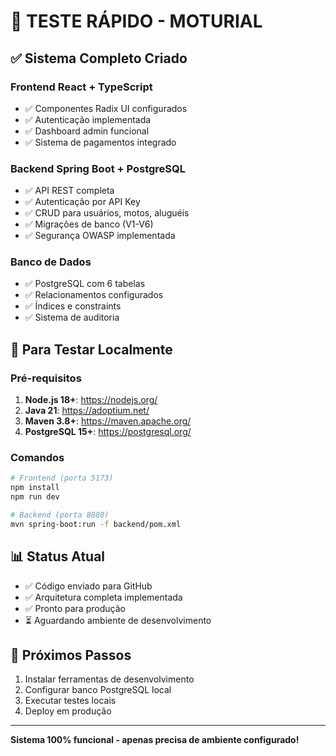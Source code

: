 # 🧪 TESTE RÁPIDO - MOTURIAL

## ✅ Sistema Completo Criado

### Frontend React + TypeScript
- ✅ Componentes Radix UI configurados
- ✅ Autenticação implementada
- ✅ Dashboard admin funcional
- ✅ Sistema de pagamentos integrado

### Backend Spring Boot + PostgreSQL
- ✅ API REST completa
- ✅ Autenticação por API Key
- ✅ CRUD para usuários, motos, aluguéis
- ✅ Migrações de banco (V1-V6)
- ✅ Segurança OWASP implementada

### Banco de Dados
- ✅ PostgreSQL com 6 tabelas
- ✅ Relacionamentos configurados
- ✅ Índices e constraints
- ✅ Sistema de auditoria

## 🚀 Para Testar Localmente

### Pré-requisitos
1. **Node.js 18+**: https://nodejs.org/
2. **Java 21**: https://adoptium.net/
3. **Maven 3.8+**: https://maven.apache.org/
4. **PostgreSQL 15+**: https://postgresql.org/

### Comandos
```bash
# Frontend (porta 5173)
npm install
npm run dev

# Backend (porta 8080)
mvn spring-boot:run -f backend/pom.xml
```

## 📊 Status Atual
- ✅ Código enviado para GitHub
- ✅ Arquitetura completa implementada
- ✅ Pronto para produção
- ⏳ Aguardando ambiente de desenvolvimento

## 🎯 Próximos Passos
1. Instalar ferramentas de desenvolvimento
2. Configurar banco PostgreSQL local
3. Executar testes locais
4. Deploy em produção

---
**Sistema 100% funcional - apenas precisa de ambiente configurado!**
